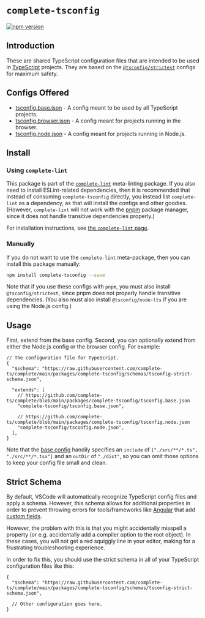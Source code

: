 # `complete-tsconfig`

[![npm version](https://img.shields.io/npm/v/complete-tsconfig.svg)](https://www.npmjs.com/package/complete-tsconfig)

## Introduction

These are shared TypeScript configuration files that are intended to be used in [TypeScript](https://www.typescriptlang.org/) projects. They are based on the [`@tsconfig/strictest`](https://github.com/tsconfig/bases/blob/main/bases/strictest.json) configs for maximum safety.

## Configs Offered

- [tsconfig.base.json](https://github.com/complete-ts/complete/blob/main/packages/complete-tsconfig/tsconfig.base.json) - A config meant to be used by all TypeScript projects.
- [tsconfig.browser.json](https://github.com/complete-ts/complete/blob/main/packages/complete-tsconfig/tsconfig.browser.json) - A config meant for projects running in the browser.
- [tsconfig.node.json](https://github.com/complete-ts/complete/blob/main/packages/complete-tsconfig/tsconfig.node.json) - A config meant for projects running in Node.js.

## Install

### Using `complete-lint`

This package is part of the [`complete-lint`](/complete-lint) meta-linting package. If you also need to install ESLint-related dependencies, then it is recommended that instead of consuming `complete-tsconfig` directly, you instead list `complete-lint` as a dependency, as that will install the configs and other goodies. (However, `complete-lint` will not work with the [pnpm](https://pnpm.io/) package manager, since it does not handle transitive dependencies properly.)

For installation instructions, see [the `complete-lint` page](/complete-lint).

### Manually

If you do not want to use the `complete-lint` meta-package, then you can install this package manually:

```sh
npm install complete-tsconfig --save
```

Note that if you use these configs with `pnpm`, you must also install `@tsconfig/strictest`, since pnpm does not properly handle transitive dependencies. (You also must also install `@tsconfig/node-lts` if you are using the Node.js config.)

## Usage

First, extend from the base config. Second, you can optionally extend from either the Node.js config or the browser config. For example:

```jsonc
// The configuration file for TypeScript.
{
  "$schema": "https://raw.githubusercontent.com/complete-ts/complete/main/packages/complete-tsconfig/schemas/tsconfig-strict-schema.json",

  "extends": [
    // https://github.com/complete-ts/complete/blob/main/packages/complete-tsconfig/tsconfig.base.json
    "complete-tsconfig/tsconfig.base.json",

    // https://github.com/complete-ts/complete/blob/main/packages/complete-tsconfig/tsconfig.node.json
    "complete-tsconfig/tsconfig.node.json",
  ],
}
```

Note that the [base config](https://github.com/complete-ts/complete/blob/main/packages/complete-tsconfig/tsconfig.base.json) handily specifies an `include` of `["./src/**/*.ts", "./src/**/*.tsx"]` and an `outDir` of `"./dist"`, so you can omit those options to keep your config file small and clean.

## Strict Schema

By default, VSCode will automatically recognize TypeScript config files and apply a schema. However, this schema allows for additional properties in order to prevent throwing errors for tools/frameworks like [Angular](https://angular.dev/) that add [custom fields](https://angular.dev/reference/configs/angular-compiler-options).

However, the problem with this is that you might accidentally misspell a property (or e.g. accidentally add a compiler option to the root object). In these cases, you will not get a red squiggly line in your editor, making for a frustrating troubleshooting experience.

In order to fix this, you should use the strict schema in all of your TypeScript configuration files like this:

```jsonc
{
  "$schema": "https://raw.githubusercontent.com/complete-ts/complete/main/packages/complete-tsconfig/schemas/tsconfig-strict-schema.json",

  // Other configuration goes here.
}
```
